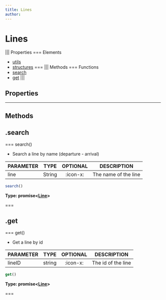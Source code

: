 ```yaml
---
title: Lines
author:
---
```


# Lines

||| Properties
=== Elements
- [utils](#utils)
- [structures](#structures)
===
||| Methods
=== Functions
- [search](#search)
- [get](#get)
|||
## Properties
---
## Methods
## .search

=== search()

 * Search a line by name (departure - arrival)

| PARAMETER | TYPE | OPTIONAL | DESCRIPTION |
| --- | --- | :---: | --- |
| line | String | :icon-x: | The name of the line |

```javascript
search()
```
**Type: promise<[Line](../structures/Line)>**

===

## .get

=== get()

 * Get a line by id

| PARAMETER | TYPE | OPTIONAL | DESCRIPTION |
| --- | --- | :---: | --- |
| lineID | string | :icon-x: | The id of the line |

```javascript
get()
```
**Type: promise<[Line](../structures/Line)>**

===

